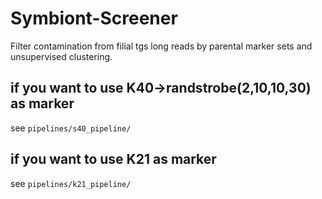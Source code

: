 # Symbiont-Screener
Filter contamination from filial tgs long reads by parental marker sets and unsupervised clustering.


## if you want to use K40->randstrobe(2,10,10,30) as marker

see ```pipelines/s40_pipeline/```

## if you want to use K21 as marker

see ```pipelines/k21_pipeline/```
